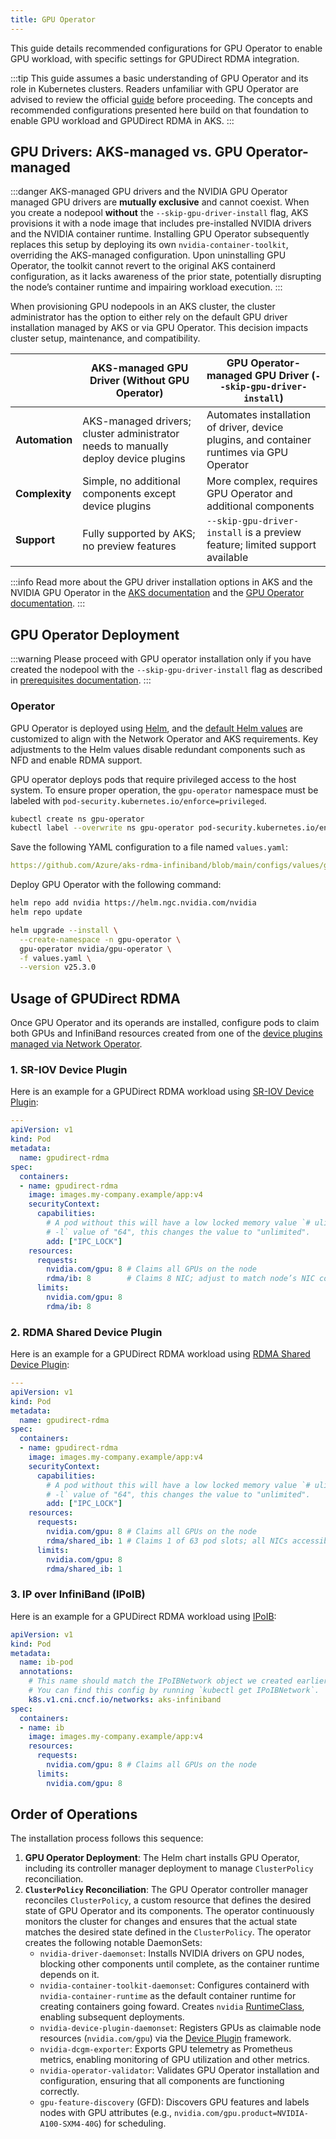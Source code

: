 ```yaml
---
title: GPU Operator
---
```


This guide details recommended configurations for GPU Operator to enable GPU workload, with specific settings for GPUDirect RDMA integration.

:::tip
This guide assumes a basic understanding of GPU Operator and its role in Kubernetes clusters. Readers unfamiliar with GPU Operator are advised to review the official [guide](https://docs.nvidia.com/datacenter/cloud-native/gpu-operator/latest/index.html) before proceeding. The concepts and recommended configurations presented here build on that foundation to enable GPU workload and GPUDirect RDMA in AKS.
:::

## GPU Drivers: AKS-managed vs. GPU Operator-managed

:::danger
AKS-managed GPU drivers and the NVIDIA GPU Operator managed GPU drivers are **mutually exclusive** and cannot coexist. When you create a nodepool **without** the `--skip-gpu-driver-install` flag, AKS provisions it with a node image that includes pre-installed NVIDIA drivers and the NVIDIA container runtime. Installing GPU Operator subsequently replaces this setup by deploying its own `nvidia-container-toolkit`, overriding the AKS-managed configuration. Upon uninstalling GPU Operator, the toolkit cannot revert to the original AKS containerd configuration, as it lacks awareness of the prior state, potentially disrupting the node’s container runtime and impairing workload execution.
:::

When provisioning GPU nodepools in an AKS cluster, the cluster administrator has the option to either rely on the default GPU driver installation managed by AKS or via GPU Operator. This decision impacts cluster setup, maintenance, and compatibility.

|                | **AKS-managed GPU Driver (Without GPU Operator)**                                  | **GPU Operator-managed GPU Driver (`--skip-gpu-driver-install`)**                         |
| -------------- | ---------------------------------------------------------------------------------- | ----------------------------------------------------------------------------------------- |
| **Automation** | AKS-managed drivers; cluster administrator needs to manually deploy device plugins | Automates installation of driver, device plugins, and container runtimes via GPU Operator |
| **Complexity** | Simple, no additional components except device plugins                             | More complex, requires GPU Operator and additional components                             |
| **Support**    | Fully supported by AKS; no preview features                                        | `--skip-gpu-driver-install` is a preview feature; limited support available               |

:::info
Read more about the GPU driver installation options in AKS and the NVIDIA GPU Operator in the [AKS documentation](https://learn.microsoft.com/en-us/azure/aks/gpu-cluster?tabs=add-ubuntu-gpu-node-pool) and the [GPU Operator documentation](https://docs.nvidia.com/datacenter/cloud-native/gpu-operator/latest/microsoft-aks.html).
:::

## GPU Operator Deployment

:::warning
Please proceed with GPU operator installation only if you have created the nodepool with the `--skip-gpu-driver-install` flag as described in [prerequisites documentation](../getting-started/02-prerequisites.md#nodepool-with-gpus).
:::

### Operator

GPU Operator is deployed using [Helm](https://helm.sh/), and the [default Helm values](https://github.com/NVIDIA/gpu-operator/blob/v25.3.0/deployments/gpu-operator/values.yaml) are customized to align with the Network Operator and AKS requirements. Key adjustments to the Helm values disable redundant components such as NFD and enable RDMA support.

GPU operator deploys pods that require privileged access to the host system. To ensure proper operation, the `gpu-operator` namespace must be labeled with `pod-security.kubernetes.io/enforce=privileged`.

```bash
kubectl create ns gpu-operator
kubectl label --overwrite ns gpu-operator pod-security.kubernetes.io/enforce=privileged
```

Save the following YAML configuration to a file named `values.yaml`:

```yaml reference
https://github.com/Azure/aks-rdma-infiniband/blob/main/configs/values/gpu-operator/values.yaml
```

Deploy GPU Operator with the following command:

```bash
helm repo add nvidia https://helm.ngc.nvidia.com/nvidia
helm repo update

helm upgrade --install \
  --create-namespace -n gpu-operator \
  gpu-operator nvidia/gpu-operator \
  -f values.yaml \
  --version v25.3.0
```

## Usage of GPUDirect RDMA

Once GPU Operator and its operands are installed, configure pods to claim both GPUs and InfiniBand resources created from one of the [device plugins managed via Network Operator](network-operator#nicclusterpolicy).

### 1. SR-IOV Device Plugin

Here is an example for a GPUDirect RDMA workload using [SR-IOV Device Plugin](network-operator#1-sr-iov-device-plugin):

```yaml
---
apiVersion: v1
kind: Pod
metadata:
  name: gpudirect-rdma
spec:
  containers:
  - name: gpudirect-rdma
    image: images.my-company.example/app:v4
    securityContext:
      capabilities:
        # A pod without this will have a low locked memory value `# ulimit
        # -l` value of "64", this changes the value to "unlimited".
        add: ["IPC_LOCK"]
    resources:
      requests:
        nvidia.com/gpu: 8 # Claims all GPUs on the node
        rdma/ib: 8        # Claims 8 NIC; adjust to match node’s NIC count
      limits:
        nvidia.com/gpu: 8
        rdma/ib: 8
```

### 2. RDMA Shared Device Plugin

Here is an example for a GPUDirect RDMA workload using [RDMA Shared Device Plugin](network-operator#2-rdma-shared-device-plugin):

```yaml
---
apiVersion: v1
kind: Pod
metadata:
  name: gpudirect-rdma
spec:
  containers:
  - name: gpudirect-rdma
    image: images.my-company.example/app:v4
    securityContext:
      capabilities:
        # A pod without this will have a low locked memory value `# ulimit
        # -l` value of "64", this changes the value to "unlimited".
        add: ["IPC_LOCK"]
    resources:
      requests:
        nvidia.com/gpu: 8 # Claims all GPUs on the node
        rdma/shared_ib: 1 # Claims 1 of 63 pod slots; all NICs accessible
      limits:
        nvidia.com/gpu: 8
        rdma/shared_ib: 1
```

### 3. IP over InfiniBand (IPoIB)

Here is an example for a GPUDirect RDMA workload using [IPoIB](network-operator#3-ip-over-infiniband-ipoib):

```yaml
apiVersion: v1
kind: Pod
metadata:
  name: ib-pod
  annotations:
    # This name should match the IPoIBNetwork object we created earlier.
    # You can find this config by running `kubectl get IPoIBNetwork`.
    k8s.v1.cni.cncf.io/networks: aks-infiniband
spec:
  containers:
  - name: ib
    image: images.my-company.example/app:v4
    resources:
      requests:
        nvidia.com/gpu: 8 # Claims all GPUs on the node
      limits:
        nvidia.com/gpu: 8
```

## Order of Operations

The installation process follows this sequence:

1. **GPU Operator Deployment**: The Helm chart installs GPU Operator, including its controller manager deployment to manage `ClusterPolicy` reconciliation.
2. **`ClusterPolicy` Reconciliation**: The GPU Operator controller manager reconciles `ClusterPolicy`, a custom resource that defines the desired state of GPU Operator and its components. The operator continuously monitors the cluster for changes and ensures that the actual state matches the desired state defined in the `ClusterPolicy`. The operator creates the following notable DaemonSets:
    - `nvidia-driver-daemonset`: Installs NVIDIA drivers on GPU nodes, blocking other components until complete, as the container runtime depends on it.
    - `nvidia-container-toolkit-daemonset`: Configures containerd with `nvidia-container-runtime` as the default container runtime for creating containers going foward. Creates `nvidia` [RuntimeClass](https://kubernetes.io/docs/concepts/containers/runtime-class/), enabling subsequent deployments.
    - `nvidia-device-plugin-daemonset`: Registers GPUs as claimable node resources (`nvidia.com/gpu`) via the [Device Plugin](https://kubernetes.io/docs/concepts/extend-kubernetes/compute-storage-net/device-plugins/) framework.
    - `nvidia-dcgm-exporter`: Exports GPU telemetry as Prometheus metrics, enabling monitoring of GPU utilization and other metrics.
    - `nvidia-operator-validator`: Validates GPU Operator installation and configuration, ensuring that all components are functioning correctly.
    - `gpu-feature-discovery` (GFD): Discovers GPU features and labels nodes with GPU attributes (e.g., `nvidia.com/gpu.product=NVIDIA-A100-SXM4-40G`) for scheduling.
